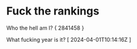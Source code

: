 # Fuck the rankings

Who the hell am I?
{ 2841458 }

What fucking year is it?
[ 2024-04-01T10:14:16Z ]
